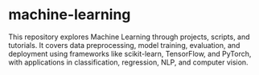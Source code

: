 # machine-learning
This repository explores Machine Learning through projects, scripts, and tutorials. It covers data preprocessing, model training, evaluation, and deployment using frameworks like scikit-learn, TensorFlow, and PyTorch, with applications in classification, regression, NLP, and computer vision.
